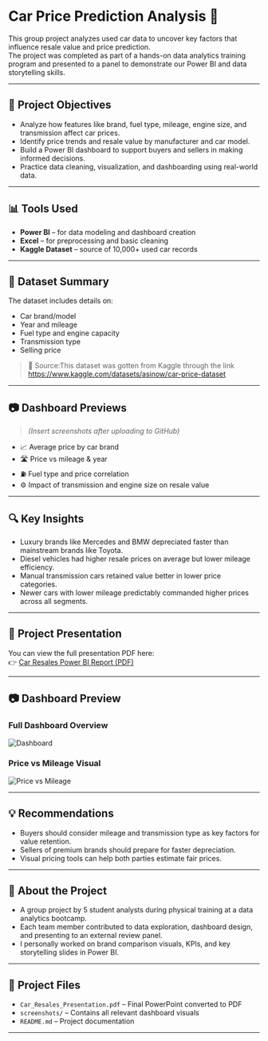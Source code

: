 # Car Price Prediction Analysis 🚗

This group project analyzes used car data to uncover key factors that influence resale value and price prediction.  
The project was completed as part of a hands-on data analytics training program and presented to a panel to demonstrate our Power BI and data storytelling skills.

---

## 📌 Project Objectives

- Analyze how features like brand, fuel type, mileage, engine size, and transmission affect car prices.
- Identify price trends and resale value by manufacturer and car model.
- Build a Power BI dashboard to support buyers and sellers in making informed decisions.
- Practice data cleaning, visualization, and dashboarding using real-world data.

---

## 📊 Tools Used

- **Power BI** – for data modeling and dashboard creation  
- **Excel** – for preprocessing and basic cleaning  
- **Kaggle Dataset** – source of 10,000+ used car records

---

## 📁 Dataset Summary

The dataset includes details on:
- Car brand/model  
- Year and mileage  
- Fuel type and engine capacity  
- Transmission type  
- Selling price

> 🔗 Source:This dataset was gotten from Kaggle through the link https://www.kaggle.com/datasets/asinow/car-price-dataset

---

## 📷 Dashboard Previews

> *(Insert screenshots after uploading to GitHub)*

- 📈 Average price by car brand  
- 🛣️ Price vs mileage & year  
- ⛽ Fuel type and price correlation  
- ⚙️ Impact of transmission and engine size on resale value

---

## 🔍 Key Insights

- Luxury brands like Mercedes and BMW depreciated faster than mainstream brands like Toyota.
- Diesel vehicles had higher resale prices on average but lower mileage efficiency.
- Manual transmission cars retained value better in lower price categories.
- Newer cars with lower mileage predictably commanded higher prices across all segments.

---

## 📄 Project Presentation

You can view the full presentation PDF here:  
👉 [Car Resales Power BI Report (PDF)](Car_Resales_Presentation.pdf)

---

## 📷 Dashboard Preview

### Full Dashboard Overview  
![Dashboard](dashboard.png)

### Price vs Mileage Visual  
![Price vs Mileage](price_vs_mileage.png)

---

## 💡 Recommendations

- Buyers should consider mileage and transmission type as key factors for value retention.
- Sellers of premium brands should prepare for faster depreciation.
- Visual pricing tools can help both parties estimate fair prices.

---

## 👥 About the Project

- A group project by 5 student analysts during physical training at a data analytics bootcamp.
- Each team member contributed to data exploration, dashboard design, and presenting to an external review panel.
- I personally worked on brand comparison visuals, KPIs, and key storytelling slides in Power BI.

---

## 📂 Project Files

- `Car_Resales_Presentation.pdf` – Final PowerPoint converted to PDF  
- `screenshots/` – Contains all relevant dashboard visuals  
- `README.md` – Project documentation

---

